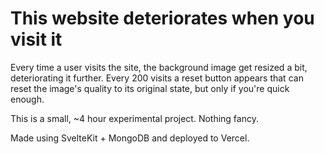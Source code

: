 # This website deteriorates when you visit it

Every time a user visits the site, the background image get resized a bit, deteriorating it further.
Every 200 visits a reset button appears that can reset the image's quality to its original state, but
only if you're quick enough.

This is a small, ~4 hour experimental project. Nothing fancy.

Made using SvelteKit + MongoDB and deployed to Vercel.
